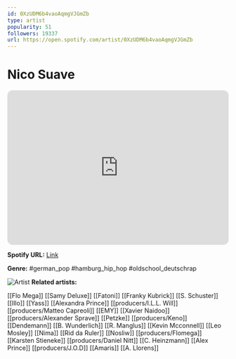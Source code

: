 ```yaml
---
id: 0XzUDM6b4vaoAqmgVJGmZb
type: artist
popularity: 51
followers: 19337
url: https://open.spotify.com/artist/0XzUDM6b4vaoAqmgVJGmZb
---
```

# Nico Suave

<iframe style="border-radius:12px" src="https://open.spotify.com/embed/artist/0XzUDM6b4vaoAqmgVJGmZb" width="100%" height="352" frameBorder="0" allowfullscreen="" allow="autoplay; clipboard-write; encrypted-media; fullscreen; picture-in-picture" loading="lazy"></iframe>

**Spotify URL:** [Link](https://open.spotify.com/artist/0XzUDM6b4vaoAqmgVJGmZb)

**Genre:**  #german_pop #hamburg_hip_hop #oldschool_deutschrap

![Artist](https://i.scdn.co/image/ab6761610000e5ebd79a9738707f2cc6c73e81e7)
**Related artists:**

[[Flo Mega]]
[[Samy Deluxe]]
[[Fatoni]]
[[Franky Kubrick]]
[[S. Schuster]]
[[Illo]]
[[Yass]]
[[Alexandra Prince]]
[[producers/I.L.L. Will]]
[[producers/Matteo Capreoli]]
[[EMY]]
[[Xavier Naidoo]]
[[producers/Alexander Sprave]]
[[Petzke]]
[[producers/Keno]]
[[Dendemann]]
[[B. Wunderlich]]
[[R. Manglus]]
[[Kevin Mcconnell]]
[[Leo Mosley]]
[[Nima]]
[[Rid da Ruler]]
[[Nosliw]]
[[producers/Flomega]]
[[Karsten Stieneke]]
[[producers/Daniel Nitt]]
[[C. Heinzmann]]
[[Alex Prince]]
[[producers/J.O.D]]
[[Amaris]]
[[A. Llorens]]
